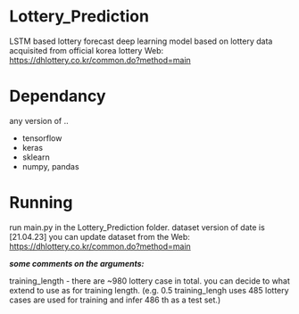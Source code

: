 # Lottery_Prediction
LSTM based lottery forecast deep learning model
based on lottery data acquisited from official korea lottery Web: https://dhlottery.co.kr/common.do?method=main

# Dependancy
any version of  ..

* tensorflow
* keras
* sklearn
* numpy, pandas




# Running

run main.py in the Lottery_Prediction folder.
dataset version of date is [21.04.23]
you can update dataset from the Web:  https://dhlottery.co.kr/common.do?method=main

***some comments on the arguments:***

training_length - there are ~980 lottery case in total. you can decide to what extend to use as for training length.
(e.g. 0.5 training_lengh uses 485 lottery cases are used for training and infer 486 th as a test set.)

